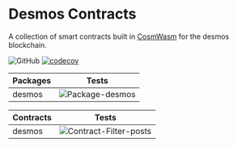 # Desmos Contracts

A collection of smart contracts built in [CosmWasm](https://www.cosmwasm.com/) for the desmos blockchain.

![GitHub](https://img.shields.io/github/license/desmos-labs/desmos-contracts.svg) [![codecov](https://codecov.io/gh/desmos-labs/desmos-contracts/branch/master/graph/badge.svg?token=4M3W11FP2F)](https://codecov.io/gh/desmos-labs/desmos-contracts)

| Packages | Tests |
| ------------- | ------ |
| desmos | ![Package-desmos](https://github.com/desmos-labs/desmos-contracts/workflows/Package-desmos/badge.svg)|


| Contracts | Tests |
| ------------- | ------
| desmos | ![Contract-Filter-posts](https://github.com/desmos-labs/desmos-contracts/workflows/Contract-Filter-posts/badge.svg) |
